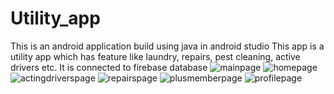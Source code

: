 # Utility_app
This is an android application build using java in android studio
This app is a utility app which has feature like laundry, repairs, pest cleaning, active drivers etc.
It is connected to firebase database
![mainpage](https://user-images.githubusercontent.com/107787299/212534476-c829fa1b-a706-4916-94a2-74f37c5438ed.jpg)
![homepage](https://user-images.githubusercontent.com/107787299/212534489-e58c022a-c39c-43f0-8d5a-4b69876bf63a.jpg)
![actingdriverspage](https://user-images.githubusercontent.com/107787299/212534533-67ccaa08-5003-4259-a4e0-87b81d2fceca.jpg)
![repairspage](https://user-images.githubusercontent.com/107787299/212534551-e26f9a46-8d4e-4ed2-b5bd-ca00eefb3b91.jpg)
![plusmemberpage](https://user-images.githubusercontent.com/107787299/212534557-c31c18e6-730c-4873-91ed-fb1934227617.jpg)
![profilepage](https://user-images.githubusercontent.com/107787299/212534558-60291927-73af-46c1-a119-d6795eaecc55.jpg)
